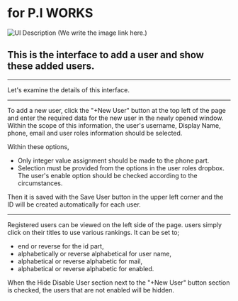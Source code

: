 # for P.I WORKS

![UI Description](C:\Users\ASUS\Desktop) (We write the image link here.)

## This is the interface to add a user and show these added users.
---
 Let's examine the details of this interface.
___

To add a new user, click the "+New User" button at the top left of the page and enter the required data for the new user in the newly opened window. Within the scope of this information, the user's username, Display Name, phone, email and user roles information should be selected.

Within these options, 
 - Only integer value assignment should be made to the phone part.
 - Selection must be provided from the options in the  user roles dropbox. The user's enable option should be checked according to the circumstances.


Then it is saved with the Save User button in the upper left corner and the ID will be created automatically for each user.
___
 Registered users can be viewed on the left side of the page. users simply click on their titles to use various rankings. It can be set to;
- end or reverse for the id part, 
- alphabetically or reverse alphabetical for user name, 
- alphabetical or reverse alphabetic for mail,
- alphabetical or reverse alphabetic for enabled. 

When the Hide Disable User section next to the "+New User" button section is checked, the users that are not enabled will be hidden.